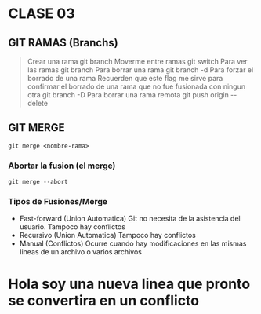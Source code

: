 # CLASE 03
## GIT RAMAS (Branchs)
> Crear una rama
    git branch <nombre-rama>
>Moverme entre ramas
    git switch <nombre-rama>
> Para ver las ramas
    git branch
> Para borrar una rama
    git branch -d <nombre-rama>
> Para forzar el borrado de una rama
    Recuerden que este flag me sirve para confirmar el borrado de una rama que no fue fusionada con ningun otra
        git branch -D <nombre-rama>
> Para borrar una rama remota
    git push origin --delete <nombre-rama-remota>

## GIT MERGE

    git merge <nombre-rama>
### Abortar la fusion (el merge)
    git merge --abort

### Tipos de Fusiones/Merge
* Fast-forward (Union Automatica) Git no necesita de la asistencia del usuario. Tampoco hay conflictos
* Recursivo (Union Automatica) Tampoco hay conflictos
* Manual (Conflictos) Ocurre cuando hay modificaciones en las mismas lineas de un archivo o varios archivos

# Hola soy una nueva linea que pronto se convertira en un conflicto